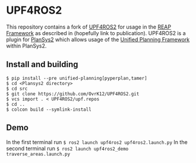 # UPF4ROS2

This repository contains a fork of [UPF4ROS2](https://github.com/PlanSys2/UPF4ROS2) for usage in the [REAP Framework](https://github.com/OvrK12/REAP-Framework) as described in (hopefully link to publication). UPF4ROS2 is a plugin for [PlanSys2](https://plansys2.github.io/) which allows usage of the [Unified Planning Framework](https://github.com/aiplan4eu/unified-planning) within PlanSys2.

## Install and building

```
$ pip install --pre unified-planning[pyperplan,tamer]
$ cd <Plansys2 directory>
$ cd src
$ git clone https://github.com/OvrK12/UPF4ROS2.git
$ vcs import . < UPF4ROS2/upf.repos
$ cd ..
$ colcon build --symlink-install
```

## Demo
In the first terminal run
`$ ros2 launch upf4ros2 upf4ros2.launch.py`
In the second terminal run
`$ ros2 launch upf4ros2_demo traverse_areas.launch.py`

